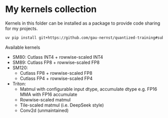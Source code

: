 # My kernels collection

Kernels in this folder can be installed as a package to provide code sharing for my projects.

```bash
uv pip install git+https://github.com/gau-nernst/quantized-training#subdirectory=kernels --no-build-isolation
```

Available kernels

- SM80: Cutlass INT4 + rowwise-scaled INT4
- SM89: Cutlass FP8 + rowwise-scaled FP8
- SM120:
  - Cutlass FP8 + rowwise-scaled FP8
  - Cutlass FP4 + rowwise-scaled FP4
- Triton:
  - Matmul with configurable input dtype, accumulate dtype e.g. FP16 MMA with FP16 accumulate
  - Rowwise-scaled matmul
  - Tile-scaled matmul (i.e. DeepSeek style)
  - Conv2d (unmaintained)
